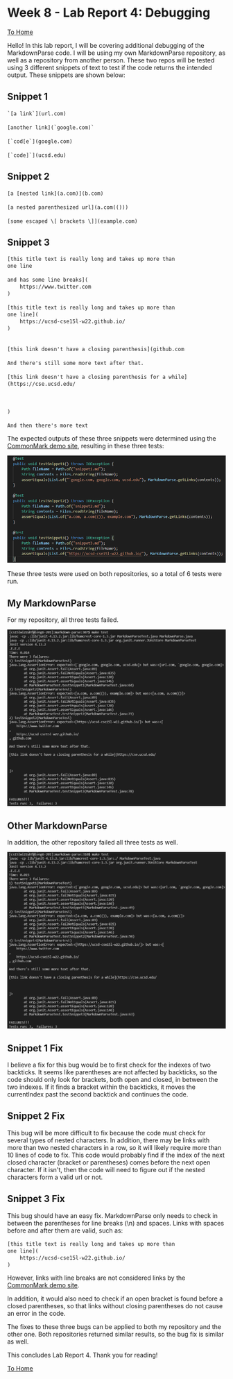 # **Week 8 - Lab Report 4: Debugging**

[To Home](https://matthewrsun.github.io/cse15l-lab-reports/)

Hello! In this lab report, I will be covering additional debugging of the MarkdownParse code. I will be using my own MarkdownParse repository, as well as a repository from another person. These two repos will be tested using 3 different snippets of text to test if the code returns the intended output. These snippets are shown below:

## Snippet 1

```
`[a link`](url.com)

[another link](`google.com)`

[`cod[e`](google.com)

[`code]`](ucsd.edu)
```

## Snippet 2

```
[a [nested link](a.com)](b.com)

[a nested parenthesized url](a.com(()))

[some escaped \[ brackets \]](example.com)
```

## Snippet 3

```
[this title text is really long and takes up more than 
one line

and has some line breaks](
    https://www.twitter.com
)

[this title text is really long and takes up more than 
one line](
    https://ucsd-cse15l-w22.github.io/
)


[this link doesn't have a closing parenthesis](github.com

And there's still some more text after that.

[this link doesn't have a closing parenthesis for a while](https://cse.ucsd.edu/



)

And then there's more text
```

The expected outputs of these three snippets were determined using the [CommonMark demo site](https://spec.commonmark.org/dingus/), resulting in these three tests:

![Snippet Tests](LR4/SnippetTests.png)

These three tests were used on both repositories, so a total of 6 tests were run.

## My MarkdownParse

For my repository, all three tests failed.

![My repo tests](LR4/MyRepoTests.png)

## Other MarkdownParse

In addition, the other repository failed all three tests as well.

![Other repo tests](LR4/OtherRepoTests.png)

## Snippet 1 Fix

I believe a fix for this bug would be to first check for the indexes of two backticks. It seems like parentheses are not affected by backticks, so the code should only look for brackets, both open and closed, in between the two indexes. If it finds a bracket within the backticks, it moves the currentIndex past the second backtick and continues the code.

## Snippet 2 Fix

This bug will be more difficult to fix because the code must check for several types of nested characters. In addition, there may be links with more than two nested characters in a row, so it will likely require more than 10 lines of code to fix. This code would probably find if the index of the next closed character (bracket or parentheses) comes before the next open character. If it isn't, then the code will need to figure out if the nested characters form a valid url or not.

## Snippet 3 Fix

This bug should have an easy fix. MarkdownParse only needs to check in between the parentheses for line breaks (\n) and spaces. Links with spaces before and after them are valid, such as:

```
[this title text is really long and takes up more than 
one line](
    https://ucsd-cse15l-w22.github.io/
)
```

However, links with line breaks are not considered links by the [CommonMark demo site](https://spec.commonmark.org/dingus/).

In addition, it would also need to check if an open bracket is found before a closed parentheses, so that links without closing parentheses do not cause an error in the code.

The fixes to these three bugs can be applied to both my repository and the other one. Both repositories returned similar results, so the bug fix is similar as well.

This concludes Lab Report 4. Thank you for reading!

[To Home](https://matthewrsun.github.io/cse15l-lab-reports/)